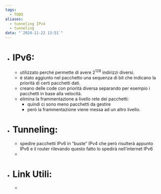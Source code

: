 ```yaml
---
tags:
  - TODO
aliases:
  - tunneling IPv4
  - tunneling
data: "`2024-11-22 13:51`"
---
```

- # IPv6:
	- utilizzato perché permette di avere $2^{128}$ indirizzi diversi.
	- è stato aggiunto nel pacchetto una sequenza di bit che indicano la priorità di certi pacchetti dati.
	- creano delle code con priorità diversa separando per esempio i pacchetti in base alla velocità.
	- elimina la frammentazione a livello rete dei pacchetti:
		- quindi ci sono meno pacchetti da gestire
		- però la frammentazione viene messa ad un altro livello. 
- # Tunneling:
	- spedire pacchetti IPv6 in “buste” IPv4 che però risulterà appunto IPv6 e il router rilevando questo fatto lo spedirà nell’internet IPv6
	-  
- # Link Utili:
	- 